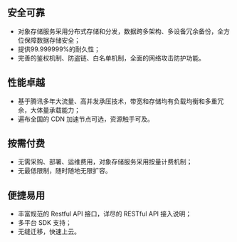 ## 安全可靠
- 对象存储服务采用分布式存储和分发，数据跨多架构、多设备冗余备份，全方位保障数据存储安全；
- 提供99.999999%的耐久性；
- 完善的鉴权机制、防盗链、白名单机制，全面的网络攻击防护功能。

## 性能卓越
- 基于腾讯多年大流量、高并发承压技术，带宽和存储均有负载均衡和多重冗余，大体量承载能力；
- 遍布全国的 CDN 加速节点可选，资源触手可及。

## 按需付费
- 无需采购、部署、运维费用，对象存储服务采用按量计费机制；
- 无最低限制，随时随地无限扩容。

## 便捷易用
- 丰富规范的 Restful API 接口，详尽的 RESTful API 接入说明；
- 多平台 SDK 支持；
- 无缝迁移，快速上云。










